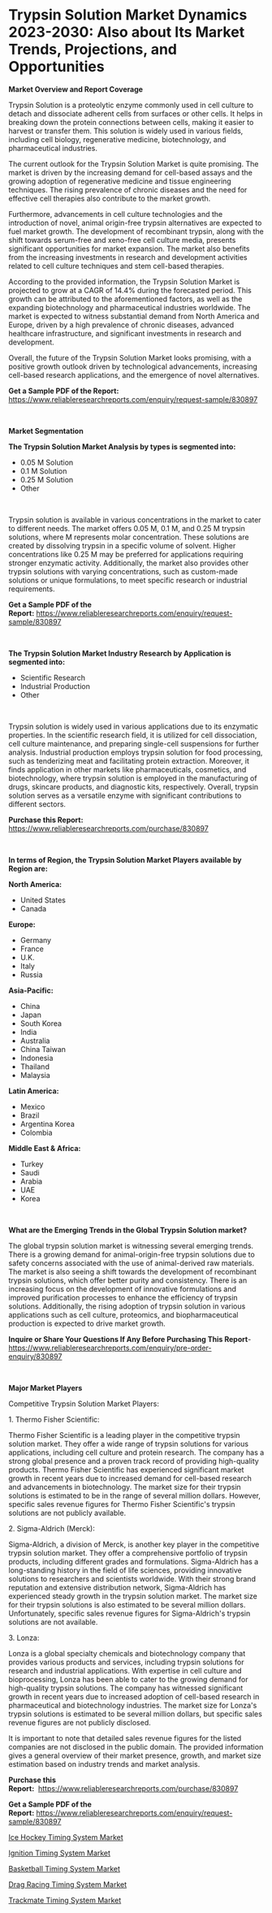 <p><h1>Trypsin Solution Market Dynamics 2023-2030: Also about Its Market Trends, Projections, and Opportunities</h1></p><p><strong>Market Overview and Report Coverage</strong></p>
<p><p>Trypsin Solution is a proteolytic enzyme commonly used in cell culture to detach and dissociate adherent cells from surfaces or other cells. It helps in breaking down the protein connections between cells, making it easier to harvest or transfer them. This solution is widely used in various fields, including cell biology, regenerative medicine, biotechnology, and pharmaceutical industries.</p><p>The current outlook for the Trypsin Solution Market is quite promising. The market is driven by the increasing demand for cell-based assays and the growing adoption of regenerative medicine and tissue engineering techniques. The rising prevalence of chronic diseases and the need for effective cell therapies also contribute to the market growth.</p><p>Furthermore, advancements in cell culture technologies and the introduction of novel, animal origin-free trypsin alternatives are expected to fuel market growth. The development of recombinant trypsin, along with the shift towards serum-free and xeno-free cell culture media, presents significant opportunities for market expansion. The market also benefits from the increasing investments in research and development activities related to cell culture techniques and stem cell-based therapies.</p><p>According to the provided information, the Trypsin Solution Market is projected to grow at a CAGR of 14.4% during the forecasted period. This growth can be attributed to the aforementioned factors, as well as the expanding biotechnology and pharmaceutical industries worldwide. The market is expected to witness substantial demand from North America and Europe, driven by a high prevalence of chronic diseases, advanced healthcare infrastructure, and significant investments in research and development.</p><p>Overall, the future of the Trypsin Solution Market looks promising, with a positive growth outlook driven by technological advancements, increasing cell-based research applications, and the emergence of novel alternatives.</p></p>
<p><strong>Get a Sample PDF of the Report:</strong> <a href="https://www.reliableresearchreports.com/enquiry/request-sample/830897">https://www.reliableresearchreports.com/enquiry/request-sample/830897</a></p>
<p>&nbsp;</p>
<p><strong>Market Segmentation</strong></p>
<p><strong>The Trypsin Solution Market Analysis by types is segmented into:</strong></p>
<p><ul><li>0.05 M Solution</li><li>0.1 M Solution</li><li>0.25 M Solution</li><li>Other</li></ul></p>
<p>&nbsp;</p>
<p><p>Trypsin solution is available in various concentrations in the market to cater to different needs. The market offers 0.05 M, 0.1 M, and 0.25 M trypsin solutions, where M represents molar concentration. These solutions are created by dissolving trypsin in a specific volume of solvent. Higher concentrations like 0.25 M may be preferred for applications requiring stronger enzymatic activity. Additionally, the market also provides other trypsin solutions with varying concentrations, such as custom-made solutions or unique formulations, to meet specific research or industrial requirements.</p></p>
<p><strong>Get a Sample PDF of the Report:</strong>&nbsp;<a href="https://www.reliableresearchreports.com/enquiry/request-sample/830897">https://www.reliableresearchreports.com/enquiry/request-sample/830897</a></p>
<p>&nbsp;</p>
<p><strong>The Trypsin Solution Market Industry Research by Application is segmented into:</strong></p>
<p><ul><li>Scientific Research</li><li>Industrial Production</li><li>Other</li></ul></p>
<p>&nbsp;</p>
<p><p>Trypsin solution is widely used in various applications due to its enzymatic properties. In the scientific research field, it is utilized for cell dissociation, cell culture maintenance, and preparing single-cell suspensions for further analysis. Industrial production employs trypsin solution for food processing, such as tenderizing meat and facilitating protein extraction. Moreover, it finds application in other markets like pharmaceuticals, cosmetics, and biotechnology, where trypsin solution is employed in the manufacturing of drugs, skincare products, and diagnostic kits, respectively. Overall, trypsin solution serves as a versatile enzyme with significant contributions to different sectors.</p></p>
<p><strong>Purchase this Report:</strong>&nbsp; <a href="https://www.reliableresearchreports.com/purchase/830897">https://www.reliableresearchreports.com/purchase/830897</a></p>
<p>&nbsp;</p>
<p><strong>In terms of Region, the Trypsin Solution Market Players available by Region are:</strong></p>
<p>
    <p> <strong> North America: </strong>
        <ul>
            <li>United States</li>
            <li>Canada</li>
        </ul>
        </p> 
    <p> <strong> Europe: </strong>
        <ul>
            <li>Germany</li>
            <li>France</li>
            <li>U.K.</li>
            <li>Italy</li>
            <li>Russia</li>
        </ul>
        </p> 
    <p> <strong> Asia-Pacific: </strong>
        <ul>
            <li>China</li>
            <li>Japan</li>
            <li>South Korea</li>
            <li>India</li>
            <li>Australia</li>
            <li>China Taiwan</li>
            <li>Indonesia</li>
            <li>Thailand</li>
            <li>Malaysia</li>
        </ul>
        </p> 
    <p> <strong> Latin America: </strong>
        <ul>
            <li>Mexico</li>
            <li>Brazil</li>
            <li>Argentina Korea</li>
            <li>Colombia</li>
        </ul>
        </p> 
    <p> <strong> Middle East & Africa: </strong>
        <ul>
            <li>Turkey</li>
            <li>Saudi</li>
            <li>Arabia</li>
            <li>UAE</li>
            <li>Korea</li>
        </ul>
    </p>
    </p>
<p>&nbsp;</p>
<p><strong>What are the Emerging Trends in the Global Trypsin Solution market?</strong></p>
<p><p>The global trypsin solution market is witnessing several emerging trends. There is a growing demand for animal-origin-free trypsin solutions due to safety concerns associated with the use of animal-derived raw materials. The market is also seeing a shift towards the development of recombinant trypsin solutions, which offer better purity and consistency. There is an increasing focus on the development of innovative formulations and improved purification processes to enhance the efficiency of trypsin solutions. Additionally, the rising adoption of trypsin solution in various applications such as cell culture, proteomics, and biopharmaceutical production is expected to drive market growth.</p></p>
<p><strong>Inquire or Share Your Questions If Any Before Purchasing This Report</strong>- <a href="https://www.reliableresearchreports.com/enquiry/pre-order-enquiry/830897">https://www.reliableresearchreports.com/enquiry/pre-order-enquiry/830897</a></p>
<p>&nbsp;</p>
<p><strong>Major Market Players</strong></p>
<p><p>Competitive Trypsin Solution Market Players:</p><p>1. Thermo Fisher Scientific:</p><p>Thermo Fisher Scientific is a leading player in the competitive trypsin solution market. They offer a wide range of trypsin solutions for various applications, including cell culture and protein research. The company has a strong global presence and a proven track record of providing high-quality products. Thermo Fisher Scientific has experienced significant market growth in recent years due to increased demand for cell-based research and advancements in biotechnology. The market size for their trypsin solutions is estimated to be in the range of several million dollars. However, specific sales revenue figures for Thermo Fisher Scientific's trypsin solutions are not publicly available.</p><p>2. Sigma-Aldrich (Merck):</p><p>Sigma-Aldrich, a division of Merck, is another key player in the competitive trypsin solution market. They offer a comprehensive portfolio of trypsin products, including different grades and formulations. Sigma-Aldrich has a long-standing history in the field of life sciences, providing innovative solutions to researchers and scientists worldwide. With their strong brand reputation and extensive distribution network, Sigma-Aldrich has experienced steady growth in the trypsin solution market. The market size for their trypsin solutions is also estimated to be several million dollars. Unfortunately, specific sales revenue figures for Sigma-Aldrich's trypsin solutions are not available.</p><p>3. Lonza:</p><p>Lonza is a global specialty chemicals and biotechnology company that provides various products and services, including trypsin solutions for research and industrial applications. With expertise in cell culture and bioprocessing, Lonza has been able to cater to the growing demand for high-quality trypsin solutions. The company has witnessed significant growth in recent years due to increased adoption of cell-based research in pharmaceutical and biotechnology industries. The market size for Lonza's trypsin solutions is estimated to be several million dollars, but specific sales revenue figures are not publicly disclosed.</p><p>It is important to note that detailed sales revenue figures for the listed companies are not disclosed in the public domain. The provided information gives a general overview of their market presence, growth, and market size estimation based on industry trends and market analysis.</p></p>
<p><strong>Purchase this Report:</strong>&nbsp;&nbsp;<a href="https://www.reliableresearchreports.com/purchase/830897">https://www.reliableresearchreports.com/purchase/830897</a></p>
<p></p>
<p><strong>Get a Sample PDF of the Report:</strong>&nbsp;<a href="https://www.reliableresearchreports.com/enquiry/request-sample/830897">https://www.reliableresearchreports.com/enquiry/request-sample/830897</a></p>
<p><p><a href="https://medium.com/@royallittel2023/ice-hockey-timing-system-market-trends-and-market-analysis-forecasted-for-period-2023-2030-dd619f82ca99">Ice Hockey Timing System Market</a></p><p><a href="https://medium.com/@brayanborer/decoding-ignition-timing-system-market-metrics-market-share-trends-and-growth-patterns-a8fef3ecf650">Ignition Timing System Market</a></p><p><a href="https://medium.com/@giannicrona/basketball-timing-system-market-analysis-and-sze-forecasted-for-period-from-2023-to-2030-56ca8e62b500">Basketball Timing System Market</a></p><p><a href="https://medium.com/@rossiezieme2023/drag-racing-timing-system-nbsp-market-focuses-on-market-share-size-and-projected-forecast-till-e5c72756bfe4">Drag Racing Timing System Market</a></p><p><a href="https://medium.com/@madelynhowe/trackmate-timing-system-market-report-reveals-the-latest-trends-and-growth-opportunities-of-this-f03fa0ea54d0">Trackmate Timing System Market</a></p></p>